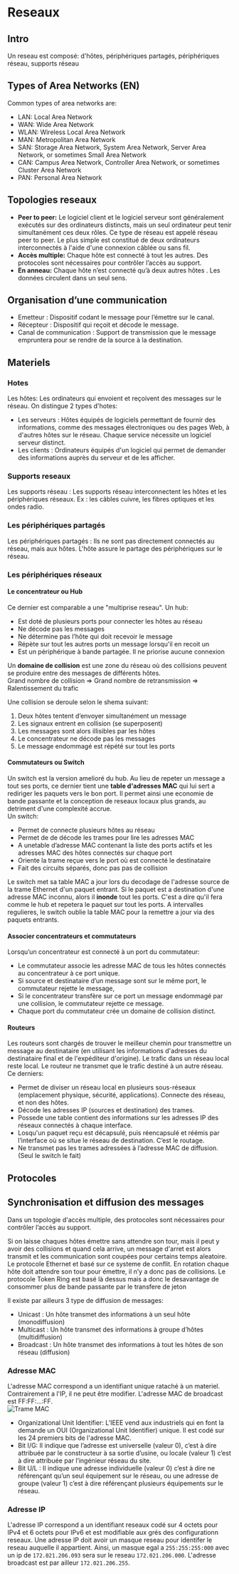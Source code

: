 # Reseaux

## Intro

Un reseau est composé: d'hôtes, périphériques partagés, périphériques réseau, supports réseau


## Types of Area Networks (EN)

Common types of area networks are:

- LAN: Local Area Network
- WAN: Wide Area Network
- WLAN: Wireless Local Area Network
- MAN: Metropolitan Area Network
- SAN: Storage Area Network, System Area Network, Server Area Network, or sometimes Small Area Network
- CAN: Campus Area Network, Controller Area Network, or sometimes Cluster Area Network
- PAN: Personal Area Network

## Topologies reseaux

- **Peer to peer:** Le logiciel client et le logiciel serveur sont généralement exécutés sur des ordinateurs distincts, mais un seul ordinateur peut tenir simultanément ces deux rôles. Ce type de réseau est appelé réseau peer to peer. Le plus simple est constitué de deux ordinateurs interconnectés à l'aide d'une connexion câblée ou sans fil.
- **Accès multiple:** Chaque hôte est connecté à tout les autres. Des protocoles sont nécessaires pour contrôler l’accès au support.
- **En anneau:** Chaque hôte n’est connecté qu’à deux autres hôtes . Les données circulent dans un seul sens.

## Organisation d’une communication

- Emetteur : Dispositif codant le message pour l’émettre sur le canal.
- Récepteur : Dispositif qui reçoit et décode le message.
- Canal de communication : Support de transmission que le message empruntera pour se rendre de la source à la destination.

## Materiels

### Hotes 

Les hôtes: Les ordinateurs qui envoient et reçoivent des messages sur le réseau.
On distingue 2 types d'hotes:

- Les serveurs :
Hôtes équipés de logiciels permettant de fournir des informations, comme des
messages électroniques ou des pages Web, à d'autres hôtes sur le réseau. Chaque
service nécessite un logiciel serveur distinct.
- Les clients :
Ordinateurs équipés d'un logiciel qui permet de demander des informations
auprès du serveur et de les afficher.

### Supports reseaux

Les supports réseau : Les supports réseau interconnectent les hôtes et les périphériques réseaux. Ex : les câbles cuivre, les fibres optiques et les ondes radio.

### Les périphériques partagés

Les périphériques partagés : Ils ne sont pas directement connectés au réseau, mais aux hôtes. L'hôte assure le partage des périphériques sur le réseau.

### Les périphériques réseaux

#### Le concentrateur ou Hub

Ce dernier est comparable a une "multiprise reseau". Un hub:  

- Est doté de plusieurs ports pour connecter les hôtes au réseau  
- Ne décode pas les messages  
- Ne détermine pas l’hôte qui doit recevoir le message  
- Répète sur tout les autres ports un message lorsqu'il en recoit un  
- Est un périphérique à bande partagée. Il ne priorise aucune connexion  

Un **domaine de collision** est une zone du réseau où des collisions peuvent se produire entre des messages de différents hôtes.  
Grand nombre de collision => Grand nombre de retransmission
=> Ralentissement du trafic

Une collision se deroule selon le shema suivant:  

1. Deux hôtes tentent d’envoyer simultanément un message  
2. Les signaux entrent en collision (se superposent)  
3. Les messages sont alors illisibles par les hôtes  
4. Le concentrateur ne décode pas les messages  
5. Le message endommagé est répété sur tout les ports  


#### Commutateurs ou Switch

Un switch est la version amelioré du hub. Au lieu de repeter un message a tout ses ports, ce dernier tient une **table d'adresses MAC** qui lui sert a rediriger les paquets vers le bon port. Il permet ainsi une economie de bande passante et la conception de reseaux locaux plus grands, au detriment d'une complexité accrue.  
Un switch:  

- Permet de connecte plusieurs hôtes au réseau  
- Permet de de décode les trames pour lire les adresses MAC  
- A unetable d’adresse MAC contenant la liste des ports actifs et les adresses MAC des hôtes connectés sur chaque port  
- Oriente la trame reçue vers le port où est connecté le destinataire  
- Fait des circuits séparés, donc pas pas de collision  

Le switch met sa table MAC a jour lors du decodage de l'adresse source de la trame Ethernet d'un paquet entrant. Si le paquet est a destination d'une adresse MAC inconnu, alors il **inonde** tout les ports. C'est a dire qu'il fera comme le hub et repetera le paquet sur tout les ports. A intervalles regulieres, le switch oublie la table MAC pour la remettre a jour via des paquets entrants.  

#### Associer concentrateurs et commutateurs  

Lorsqu’un concentrateur est connecté à un port du commutateur:

- Le commutateur associe les adresse MAC de tous les hôtes connectés au concentrateur à ce port unique.  
- Si source et destinataire d’un message sont sur le même port, le commutateur rejette le message,  
- Si le concentrateur transfère sur ce port un message endommagé par une collision, le commutateur rejette ce message.  
- Chaque port du commutateur crée un domaine de collision distinct.  


#### Routeurs

Les routeurs sont chargés de trouver le meilleur chemin pour transmettre un message au destinataire (en utilisant les informations d'adresses du destinataire final et de l'expéditeur d'origine). Le trafic dans un réseau local reste local. Le routeur ne transmet que le trafic destiné à un autre réseau.
Ce derniers:


- Permet de diviser un réseau local en plusieurs sous-réseaux (emplacement physique, sécurité, applications). Connecte des réseau, et non des hôtes.
- Décode les adresses IP (sources et destination) des trames.
- Possede une table contient des informations sur les adresses IP des réseaux connectés à chaque interface.
- Losqu'un paquet reçu est décapsulé, puis réencapsulé et réémis par l’interface où se situe le réseau de destination. C’est le routage.
- Ne transmet pas les trames adressées à l’adresse MAC de diffusion. (Seul le switch le fait)


## Protocoles 

## Synchronisation et diffusion des messages
Dans un topologie d'accès multiple, des protocoles sont nécessaires pour contrôler l’accès au support.

Si on laisse chaques hôtes émettre sans attendre son tour, mais il peut y avoir des collisions et quand cela arrive, un message d'arret est alors transmit et les communication sont coupées pour certains temps aleatoire. Le protocole Ethernet et basé sur ce systeme de conflit. En rotation chaque hôte doit attendre son tour pour émettre, il n’y a donc pas de collisions. Le protocole Token Ring est basé là dessus mais a donc le desavantage de consommer plus de bande passante par le transfere de jeton

Il existe par ailleurs 3 type de diffusion de messages:
- Unicast : Un hôte transmet des informations à un seul hôte (monodiffusion)
- Multicast : Un hôte transmet des informations à groupe d’hôtes (multidiffusion)
- Broadcast : Un hôte transmet des informations à tout les hôtes de son réseau (diffusion)

### Adresse MAC
L'adresse MAC correspond a un identifiant unique rataché à un materiel. Contrairement a l'IP, il ne peut être modifier. L'adresse MAC de broadcast est FF:FF:...:FF.  
![Trame MAC](/home/DATA/Logitheque/Sources/Mkdocs/IUT_Compendium/docs/MAC.png)  
* Organizational Unit Identifier: L’IEEE vend aux industriels qui en font la demande un OUI (Organizational Unit Identifier) unique. Il est codé sur les 24 premiers bits de l'adresse MAC.  
* Bit I/G: Il indique que l’adresse est universelle (valeur 0), c’est à dire attribuée par le constructeur à sa sortie d’usine, ou locale (valeur 1) c’est à dire attribuée par l’ingénieur réseau du site.  
* Bit U/L : Il indique une adresse individuelle (valeur 0) c’est à dire ne référençant qu’un seul équipement sur le réseau, ou une adresse de groupe (valeur 1) c’est à dire référençant plusieurs équipements sur le réseau.  

### Adresse IP  
L'adresse IP correspond a un identifiant reseaux codé sur 4 octets pour IPv4 et 6 octets pour IPv6 et est modifiable aux grés des configurationn reseaux. Une adresse IP doit avoir un masque reseau pour identifer le reseau auquelle il appartient. Ainsi, un masque egal a `255:255:255:000` avec un ip de `172.021.206.093` sera sur le reseau `172.021.206.000`. L'adresse broadcast est par ailleur `172.021.206.255`.


